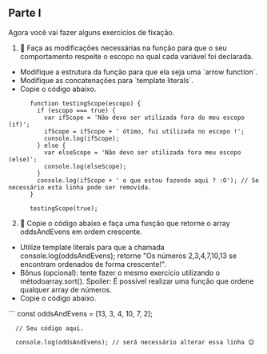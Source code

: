 ## Parte I

Agora você vai fazer alguns exercícios de fixação.

1. 🚀 Faça as modificações necessárias na função para que o seu comportamento respeite o escopo no qual cada variável foi declarada.
<ul>
<li>Modifique a estrutura da função para que ela seja uma `arrow function`.</li>
<li>Modifique as concatenações para `template literals`.</li>
<li>Copie o código abaixo.</li>
</ul>

```
      function testingScope(escopo) {
        if (escopo === true) {
          var ifScope = 'Não devo ser utilizada fora do meu escopo (if)';
          ifScope = ifScope + ' ótimo, fui utilizada no escopo !';
          console.log(ifScope);
        } else {
          var elseScope = 'Não devo ser utilizada fora meu escopo (else)';
          console.log(elseScope);
        }
        console.log(ifScope + ' o que estou fazendo aqui ? :O'); // Se necessário esta linha pode ser removida.
      }

      testingScope(true);
```

2. 🚀 Copie o código abaixo e faça uma função que retorne o array oddsAndEvens em ordem crescente.
<ul>
<li>Utilize template literals para que a chamada console.log(<seu código>oddsAndEvens<seu código>); retorne "Os números 2,3,4,7,10,13 se encontram ordenados de forma crescente!".</li>
<li>Bônus (opcional): tente fazer o mesmo exercício utilizando o métodoarray.sort(). Spoiler: É possível realizar uma função que ordene qualquer array de números.</li>
<li>Copie o código abaixo.</li>
</ul>
```
      const oddsAndEvens = [13, 3, 4, 10, 7, 2];

      // Seu código aqui.

      console.log(oddsAndEvens); // será necessário alterar essa linha 😉
```
